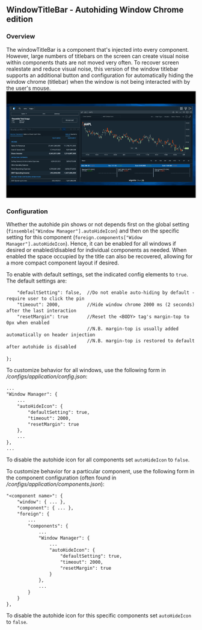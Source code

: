 ## WindowTitleBar - Autohiding Window Chrome edition

### Overview
The windowTitleBar is a component that's injected into every component. However, large numbers of titlebars on the screen can create visual noise within components thats are not moved very often. To recover screen realestate and reduce visual noise, this version of the window titlebar supports an additional button and configuration for automatically hiding the window chrome (titlebar) when the window is not being interacted with by the user's mouse.
![](./autohiding-window-chrome.gif)

### Configuration ###
Whether the autohide pin shows or not depends first on the global setting (`finsemble["Window Manager"].autoHideIcon`) and then
on the specific setting for this component (`foreign.components["Widow Manager"].autoHideIcon`). Hence, it can be enabled for all windows if desired or enabled/disabled for individual components as needed. When enabled the space occupied by the title can also be recovered, allowing for a more compact component layout if desired.

To enable with default settings, set the indicated config elements to `true`. The default settings are:
```{
	"defaultSetting": false,  //Do not enable auto-hiding by default - require user to click the pin
	"timeout": 2000,          //Hide window chrome 2000 ms (2 seconds) after the last interaction
	"resetMargin": true       //Reset the <BODY> tag's margin-top to 0px when enabled 
	                          //N.B. margin-top is usually added automatically on header injection
							  //N.B. margin-top is restored to default after autohide is disabled

};
```

To customize behavior for all windows, use the following form in _/configs/application/config.json_:
```
...
"Window Manager": {
	...
	"autoHideIcon": {
		"defaultSetting": true,
		"timeout": 2000,
		"resetMargin": true
	},
	...
},
...
```
To disable the autohide icon for all components set `autoHideIcon` to `false`.

To customize behavior for a particular component, use the following form in the component configuration (often found in _/configs/application/components.json_):
```
"<component name>": {
	"window": { ... },
	"component": { ... },
	"foreign": {
		...
		"components": {
			...
			"Window Manager": {
				...
				"autoHideIcon": {
					"defaultSetting": true,
					"timeout": 2000,
					"resetMargin": true
				}
			},
			...
		}
	}
},
```
To disable the autohide icon for this specific components set `autoHideIcon` to `false`.
